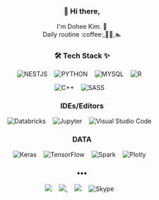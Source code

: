 <h3 align="center"> 👋 Hi there,</h3>
<p align="center">
I'm Dohee Kim. 🌱 <br>
Daily routine :coffee:,👩‍💻,🏊 
<!--   🧘, -->
  
  
<!--  Search emoticon here!
  https://emojicombos.com/swim -->
  
  
</p>

<h3 align="center"> 🛠 Tech Stack ✨ </h3>

<p align="center">
  <img alt="NESTJS" src="https://img.shields.io/badge/nestJS-red?&style=for-the-badge&logo=nestjs&logoColor=white"/>&nbsp;&nbsp;&nbsp;
  <img alt="PYTHON" src="https://img.shields.io/badge/python%20-%2314354C.svg?&style=for-the-badge&logo=python&logoColor=white"/>&nbsp;&nbsp;&nbsp;
  <img alt="MYSQL" src="https://img.shields.io/badge/mysql%20-%2314354C.svg?&style=for-the-badge&logo=mysql&logoColor=white"/>&nbsp;&nbsp;&nbsp;
  <img alt="R" src="https://img.shields.io/badge/r-%23276DC3.svg?&style=for-the-badge&logo=r&logoColor=white"/>&nbsp;&nbsp;&nbsp;

</p>

<p align="center">
  <img alt="C++" src="https://img.shields.io/badge/c++-%2300599C.svg?&style=flat-square&logo=c%2B%2B&ogoColor=white"/>&nbsp;&nbsp;&nbsp;
  <img alt="SASS" src="https://img.shields.io/badge/SASS-hotpink.svg?&style=flat-square&logo=SASS&logoColor=white"/>&nbsp;&nbsp;&nbsp;
<!--   <img alt="OpenCV" src="https://img.shields.io/badge/opencv-%23white.svg?&style=flat-square&logo=opencv&logoColor=white"/>&nbsp;&nbsp;&nbsp; -->
  </p>

<h3 align="center">IDEs/Editors</h3>
<p align="center">
    <img alt="Databricks" src="https://img.shields.io/static/v1?style=flat-square&message=Databricks&color=FF3621&logo=Databricks&logoColor=FFFFFF&label="/>&nbsp;&nbsp;&nbsp;
<!--   <img alt="Visual Studio" src="https://img.shields.io/badge/VisualStudio-5C2D91.svg?&style=flat-square&logo=visual-studio&logoColor=white"/>&nbsp;&nbsp;&nbsp; -->
  <img alt="Jupyter" src="https://img.shields.io/static/v1?style=flat-square&message=Jupyter&color=F37626&logo=Jupyter&logoColor=FFFFFF&label="/>&nbsp;&nbsp;&nbsp;
    <img alt="Visual Studio Code" src="https://img.shields.io/badge/VisualStudioCode-0078d7.svg?&style=flat-square&logo=visual-studio-code&logoColor=white"/>&nbsp;&nbsp;&nbsp;
</p>


<h3 align="center">DATA</h3>
<p align="center">
  <img alt="Keras" src="https://img.shields.io/badge/Keras-%23D00000.svg?&style=flat-square&logo=Keras&logoColor=white"/>&nbsp;&nbsp;&nbsp;
  <img alt="TensorFlow" src="https://img.shields.io/badge/TensorFlow-%23FF6F00.svg?&style=flat-square&logo=TensorFlow&logoColor=white" />&nbsp;&nbsp;&nbsp;
<!--  <img alt="PyTorch" src="https://img.shields.io/badge/PyTorch-%23EE4C2C.svg?&style=flat-square&logo=PyTorch&logoColor=white" />&nbsp;&nbsp;&nbsp; -->
<!--   <img alt="Pandas" src="https://img.shields.io/badge/pandas-%23150458.svg?&style=flat-square&logo=pandas&logoColor=white" />&nbsp;&nbsp;&nbsp; -->
  <img alt="Spark" src="https://img.shields.io/static/v1?style=flat-square&message=Apache+Spark&color=E25A1C&logo=Apache+Spark&logoColor=FFFFFF&label=" />&nbsp;&nbsp;&nbsp;
<!--   <img alt="NumPy" src="https://img.shields.io/badge/numpy-%23013243.svg?&style=flat-square&logo=numpy&logoColor=white" />&nbsp;&nbsp;&nbsp; -->
  <img alt="Plotly" src="https://img.shields.io/static/v1?style=flat-square&message=Plotly&color=3F4F75&logo=Plotly&logoColor=FFFFFF&label=" />&nbsp;&nbsp;&nbsp;
</p>
<h3 align="center">•••</h3>

<p align="center" align="right">
  <a target="_blank" href="https://kheedogg.tistory.com"><img src="https://img.shields.io/badge/Blog-%2312100E.svg?&style=flat-square&logo=dev.to&logoColor=white" /></a>&nbsp;&nbsp;&nbsp;
  <a href="https://instagram.com/kheedogg">
      <img 
          src="http://img.shields.io/badge/-Instagram-black?style=flat&logo=Instagram&link=https://instagram.com/alpox.dev/"
          style=flat-square/>
  </a>&nbsp;&nbsp;&nbsp;
  <a target="_blank" href="mailto:kheedogg@naver.com?subject=Hello%20Ileri,%20From%20Github"><img src="https://img.shields.io/badge/gmail-%23D14836.svg?&style=flat-square&logo=gmail&logoColor=white" /></a>&nbsp;&nbsp;&nbsp;
  <img alt="Skype" src="https://img.shields.io/badge/live:32cecbdd77cdef4b-%2300AFF0.svg?&style=flat-square&logo=Skype&logoColor=white"/>&nbsp;&nbsp;&nbsp;
</p>


